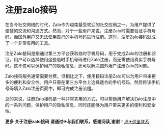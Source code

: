 # 注册zalo接码

在当今社交网络的时代，Zalo作为越南最受欢迎的社交应用之一，为用户提供了便捷的交流和沟通方式。然而，对于一些用户来说，注册Zalo时需要验证手机号码，而国外用户又无法使用自己的手机号码进行注册。这时，注册Zalo接码就成了一个非常有用的工具。

注册Zalo接码是指通过第三方平台获取临时手机号码，用于完成Zalo的注册和验证。用户可以选择使用这些临时手机号码进行Zalo注册，而无需使用真实手机号码。这不仅可以保护用户的隐私信息，还可以解决国外用户注册Zalo的问题。

Zalo接码服务通常需要付费，但相比之下，使用接码注册Zalo可以为用户带来更多的便利和安全性。用户只需在第三方平台上选择适合的手机号码，然后将该手机号码填入Zalo注册页面中，即可完成注册流程。

总的来说，注册Zalo接码是一种非常实用的方式，可以帮助用户解决Zalo注册中的一系列问题，保护用户的隐私信息，同时还能够为用户带来更多的便利和安全性。

**更多 关于注册zalo接码 请通过✈与我们联系，感谢阅读,谢谢！**[点✈这里联系](https://d.k02.cc)
